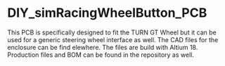 # DIY_simRacingWheelButton_PCB
This PCB is specifically designed to fit the TURN GT Wheel but it can be used for a generic steering wheel interface as well. The CAD files for the enclosure can be find elewhere. The files are build with Altium 18. Production files and BOM can be found in the repository as well.
